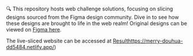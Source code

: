 🔍 This repository hosts web challenge solutions, focusing on slicing designs sourced from the Figma design community. Dive in to see how these designs are brought to life in the web realm! Original designs can be viewed on [Figma here]([INSERT_FIGMA_LINK](https://www.figma.com/file/xT5GHWxlZIyMbB9FFgFGyt/Enlighten-%E2%80%93-A-Coming-Soon-Page-(Community)?type=design&node-id=0-1&mode=design&t=x95X496hlU1rLQMe-0)https://www.figma.com/file/xT5GHWxlZIyMbB9FFgFGyt/Enlighten-%E2%80%93-A-Coming-Soon-Page-(Community)?type=design&node-id=0-1&mode=design&t=x95X496hlU1rLQMe-0).

The live-sliced website can be accessed at [Result](https://merry-douhua-dd5484.netlify.app/)https://merry-douhua-dd5484.netlify.app/)
